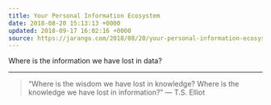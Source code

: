 ```yaml
---
title: Your Personal Information Ecosystem
date: 2018-08-20 15:13:13 +0000
updated: 2018-09-17 16:02:16 +0000
source: https://jarango.com/2018/08/20/your-personal-information-ecosystem/
---
```

Where is the information we have lost in data?

* * *

> “Where is the wisdom we have lost in knowledge? Where is the knowledge we have lost in information?”
> — T.S. Elliot